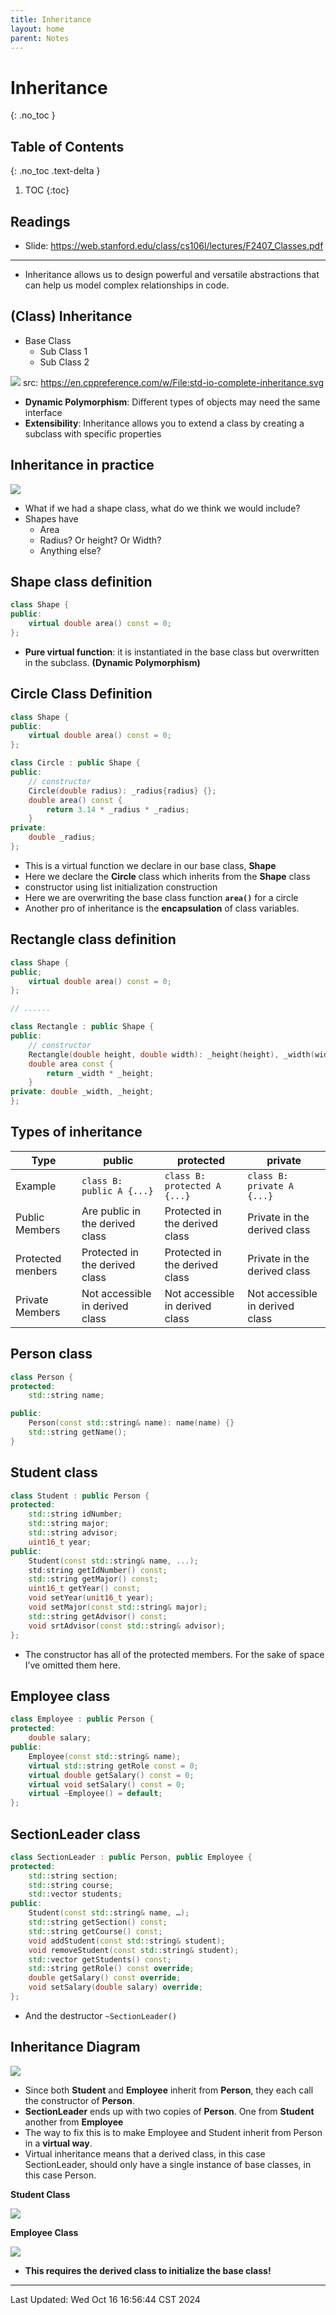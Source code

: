 ```yaml
---
title: Inheritance
layout: home
parent: Notes
---
```


# Inheritance
{: .no_toc }

## Table of Contents
{: .no_toc .text-delta }

1. TOC
{:toc}

## Readings

- Slide: <https://web.stanford.edu/class/cs106l/lectures/F2407_Classes.pdf>

---

- Inheritance allows us to design powerful and versatile abstractions that can help us model complex relationships in code.

## (Class) Inheritance

- Base Class
	- Sub Class 1
	- Sub Class 2

![](https://upload.cppreference.com/mwiki/images/0/06/std-io-complete-inheritance.svg)
src: https://en.cppreference.com/w/File:std-io-complete-inheritance.svg

- **Dynamic Polymorphism**: Different types of objects may need the same interface
- **Extensibility**: Inheritance allows you to extend a class by creating a subclass with specific properties

## Inheritance in practice

![](./attachments/Pasted%20image%2020241016170319.png)

- What if we had a shape class, what do we think we would include?
- Shapes have
	- Area
	- Radius? Or height? Or Width?
	- Anything else?

## Shape class definition

```cpp
class Shape {
public:
	virtual double area() const = 0;
};
```

- **Pure virtual function**: it is instantiated in the base class but overwritten in the subclass. **(Dynamic Polymorphism)**

## Circle Class Definition

```cpp
class Shape {
public:
	virtual double area() const = 0;
};

class Circle : public Shape {
public:
	// constructor
	Circle(double radius): _radius{radius} {};
	double area() const {
		return 3.14 * _radius * _radius;
	}
private:
	double _radius;
};
```

- This is a virtual function we declare in our base class, **Shape**
- Here we declare the **Circle** class which inherits from the **Shape** class
- constructor using list initialization construction
- Here we are overwriting the base class function **`area()`** for a circle
- Another pro of inheritance is the **encapsulation** of class variables.

## Rectangle class definition

```cpp
class Shape {
public;
	virtual double area() const = 0;
};

// ......

class Rectangle : public Shape {
public:
	// constructor
	Rectangle(double height, double width): _height(height), _width(width) {};
	double area const {
		return _width * _height;
	}
private: double _width, _height;
};
```

## Types of inheritance

| Type              | public                          | protected                       | private                         |
| ----------------- | ------------------------------- | ------------------------------- | ------------------------------- |
| Example           | `class B: public A {...}`       | `class B: protected A {...}`    | `class B: private A {...}`      |
| Public Members    | Are public in the derived class | Protected in the derived class  | Private in the derived class    |
| Protected menbers | Protected in the derived class  | Protected in the derived class  | Private in the derived class    |
| Private Members   | Not accessible in derived class | Not accessible in derived class | Not accessible in derived class |

## Person class

```cpp
class Person {
protected:
	std::string name;

public:
	Person(const std::string& name): name(name) {}
	std::string getName();
}
```

## Student class

```cpp
class Student : public Person {
protected:
	std::string idNumber;
	std::string major;
	std::string advisor;
	uint16_t year;
public:
	Student(const std::string& name, ...);
	std:string getIdNumber() const;
	std::string getMajor() const;
	uint16_t getYear() const;
	void setYear(unit16_t year);
	void setMajor(const std::string& major);
	std::string getAdvisor() const;
	void srtAdvisor(const std::string& advisor);
};
```

- The constructor has all of the protected members. For the sake of space I’ve omitted them here.

## Employee class

```cpp
class Employee : public Person {
protected:
	double salary;
public:
	Employee(const std::string& name);
	virtual std::string getRole const = 0;
	virtual double getSalary() const = 0;
	virtual void setSalary() const = 0;
	virtual ~Employee() = default;
};
```

## SectionLeader class

```cpp
class SectionLeader : public Person, public Employee {
protected:
	std::string section;
	std::string course;
	std::vector students;
public:
	Student(const std::string& name, …);
	std::string getSection() const;
	std::string getCourse() const;
	void addStudent(const std::string& student);
	void removeStudent(const std::string& student);
	std::vector getStudents() const;
	std::string getRole() const override;
	double getSalary() const override;
	void setSalary(double salary) override;
};
```

- And the destructor `~SectionLeader()`

## Inheritance Diagram

![](./attachments/Pasted%20image%2020241016173051.png)
- Since both **Student** and **Employee** inherit from **Person**, they each call the constructor of **Person**.
- **SectionLeader** ends up with two copies of **Person**. One from **Student** another from **Employee**
- The way to fix this is to make Employee and Student inherit from Person in a **virtual way**.
- Virtual inheritance means that a derived class, in this case SectionLeader, should only have a single instance of base classes, in this case Person.

**Student Class**

![](./attachments/Pasted%20image%2020241016173343.png)

**Employee Class**

![](./attachments/Pasted%20image%2020241016173402.png)

- **This requires the derived class to initialize the base class!**

---

Last Updated: Wed Oct 16 16:56:44 CST 2024

